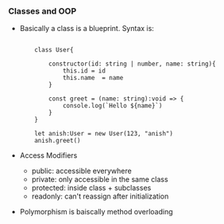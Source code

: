 ### Classes and OOP

- Basically a class is a blueprint. Syntax is:

  ```

      class User{

          constructor(id: string | number, name: string){
              this.id = id
              this.name  = name
          }

          const greet = (name: string):void => {
              console.log(`Hello ${name}`)
          }
      }

      let anish:User = new User(123, "anish")
      anish.greet()

  ```

- Access Modifiers
  - public: accessible everywhere
  - private: only accessible in the same class
  - protected: inside class + subclasses
  - readonly: can't reassign after initialization

- Polymorphism is baiscally method overloading
